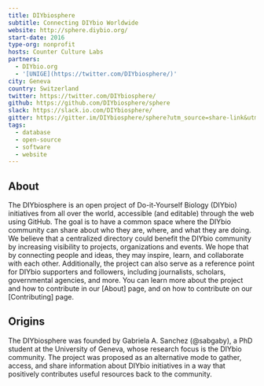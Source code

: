 ```yaml
---
title: DIYbiosphere
subtitle: Connecting DIYbio Worldwide
website: http://sphere.diybio.org/
start-date: 2016
type-org: nonprofit
hosts: Counter Culture Labs
partners:
  - DIYbio.org
  - '[UNIGE](https://twitter.com/DIYbiosphere/)'
city: Geneva
country: Switzerland
twitter: https://twitter.com/DIYbiosphere/
github: https://github.com/DIYbiosphere/sphere
slack: https://slack.io.com/DIYbiosphere/
gitter: https://gitter.im/DIYbiosphere/sphere?utm_source=share-link&utm_medium=link&utm_campaign=share-link
tags:
  - database
  - open-source
  - software
  - website
---
```



## About
The DIYbiosphere is an open project of Do-it-Yourself Biology (DIYbio) initiatives from all over the world, accessible (and editable) through the web using GitHub. The goal is to have a common space where the DIYbio community can share about who they are, where, and what they are doing. We believe that a centralized directory could benefit the DIYbio community by increasing visibility to projects, organizations and events. We hope that by connecting people and ideas, they may inspire, learn, and collaborate with each other. Additionally, the project can also serve as a reference point for DIYbio supporters and followers, including journalists, scholars, governmental agencies, and more.
You can learn more about the project and how to contribute in our [About] page, and on how to contribute on our [Contributing] page.


## Origins
The DIYbiosphere was founded by Gabriela A. Sanchez (@sabgaby), a PhD student at the University of Geneva, whose research focus is the DIYbio community. The project was proposed as an alternative mode to gather, access, and share information about DIYbio initiatives in a way that positively contributes useful resources back to the community.
